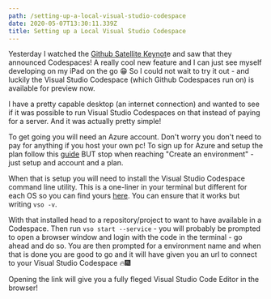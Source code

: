 ```yaml
---
path: /setting-up-a-local-visual-studio-codespace
date: 2020-05-07T13:30:11.339Z
title: Setting up a Local Visual Studio Codespace
---
```

Yesterday I watched the [Github Satellite Keynot](https://githubsatellite.com/)e and saw that they announced Codespaces! A really cool new feature and I can just see myself developing on my iPad on the go 😁 So I could not wait to try it out - and luckily the Visual Studio Codespace (which Github Codespaces run on) is available for preview now. 

I have a pretty capable desktop (an internet connection) and wanted to see if it was possible to run Visual Studio Codespaces on that instead of paying for a server. And it was actually pretty simple!

To get going you will need an Azure account. Don't worry you don't need to pay for anything if you host your own pc! To sign up for Azure and setup the plan follow this [guide](https://docs.microsoft.com/en-us/visualstudio/online/how-to/browser) BUT stop when reaching "Create an environment" - just setup and account and a plan.

When that is setup you will need to install the Visual Studio Codespace command line utility. This is a one-liner in your terminal but different for each OS so you can find yours [here](https://docs.microsoft.com/en-us/visualstudio/online/reference/vsonline-cli#installation). You can ensure that it works but writing `vso -v`. 

With that installed head to a repository/project to want to have available in a Codespace. Then run `vso start --service` - you will probably be prompted to open a browser window and login with the code in the terminal - go ahead and do so. You are then prompted for a environment name and when that is done you are good to go and it will have given you an url to connect to your Visual Studio Codespace 🔥🎆

Opening the link will give you a fully fleged Visual Studio Code Editor in the browser! 
